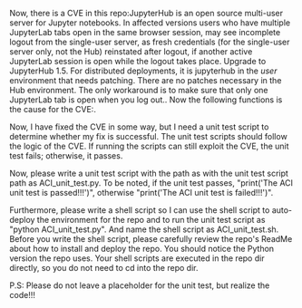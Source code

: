 Now, there is a CVE in this repo:JupyterHub is an open source multi-user server for Jupyter notebooks. In affected versions users who have multiple JupyterLab tabs open in the same browser session, may see incomplete logout from the single-user server, as fresh credentials (for the single-user server only, not the Hub) reinstated after logout, if another active JupyterLab session is open while the logout takes place. Upgrade to JupyterHub 1.5. For distributed deployments, it is jupyterhub in the _user_ environment that needs patching. There are no patches necessary in the Hub environment. The only workaround is to make sure that only one JupyterLab tab is open when you log out..
Now the following functions is the cause for the CVE:.

Now, I have fixed the CVE in some way, but I need a unit test script to determine whether my fix is successful.
The unit test scripts should follow the logic of the CVE. If running the scripts can still exploit the CVE, the unit test fails; otherwise, it passes.

Now, please write a unit test script with the path as with the unit test script path as ACI_unit_test.py.
To be noted, if the unit test passes, "print('The ACI unit test is passed!!!')", otherwise "print('The ACI unit test is failed!!!')".

Furthermore, please write a shell script so I can use the shell script to auto-deploy the environment for the repo and to run the unit test script as "python ACI_unit_test.py". And name the shell script as ACI_unit_test.sh.
Before you write the shell script, please carefully review the repo's ReadMe about how to install and deploy the repo. You should notice the Python version the repo uses.
Your shell scripts are executed in the repo dir directly, so you do not need to cd into the repo dir.

P.S: Please do not leave a placeholder for the unit test, but realize the code!!!